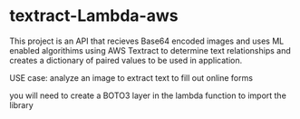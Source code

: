 # textract-Lambda-aws

This project is an API that recieves Base64 encoded images and uses ML enabled algorithims using AWS Textract to determine text relationships and creates a dictionary of paired values to be used in application.

USE case: analyze an image to extract text to fill out online forms

you will need to create a BOTO3 layer in the lambda function to import the library
